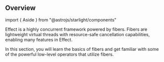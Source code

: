 ## Overview

import { Aside } from "@astrojs/starlight/components"

Effect is a highly concurrent framework powered by fibers. Fibers are lightweight virtual threads with resource-safe cancellation capabilities, enabling many features in Effect.

In this section, you will learn the basics of fibers and get familiar with some of the powerful low-level operators that utilize fibers.
